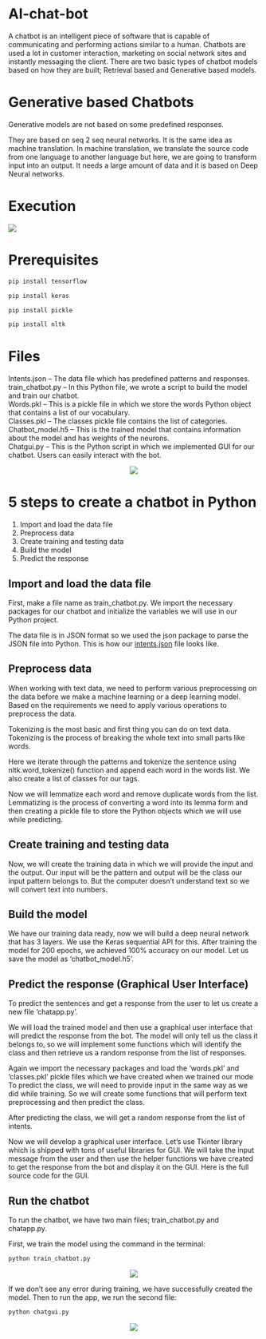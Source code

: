 # AI-chat-bot
A chatbot is an intelligent piece of software that is capable of communicating and performing actions similar to a human. Chatbots are used a lot in customer interaction, marketing on social network sites and instantly messaging the client. There are two basic types of chatbot models based on how they are built; Retrieval based and Generative based models.

# Generative based Chatbots
Generative models are not based on some predefined responses.

They are based on seq 2 seq neural networks. It is the same idea as machine translation. In machine translation, we translate the source code from one language to another language but here, we are going to transform input into an output. It needs a large amount of data and it is based on Deep Neural networks.

# Execution
<img src=https://data-flair.training/blogs/wp-content/uploads/sites/2/2019/12/Python-chatbot-project.gif>

# Prerequisites
```python
pip install tensorflow
```
```python
pip install keras
```
```python
pip install pickle
```
```python
pip install nltk
```
# Files
 Intents.json – The data file which has predefined patterns and responses.  
 train_chatbot.py – In this Python file, we wrote a script to build the model and train our chatbot.  
 Words.pkl – This is a pickle file in which we store the words Python object that contains a list of our vocabulary.  
 Classes.pkl – The classes pickle file contains the list of categories.  
 Chatbot_model.h5 – This is the trained model that contains information about the model and has weights of the neurons.  
 Chatgui.py – This is the Python script in which we implemented GUI for our chatbot. Users can easily interact with the bot. 

<p align="center">
<img src=https://data-flair.training/blogs/wp-content/uploads/sites/2/2019/12/Types-of-files-1.png>
</p>

#  5 steps to create a chatbot in Python
1. Import and load the data file
2. Preprocess data
3. Create training and testing data
4. Build the model
5. Predict the response

## Import and load the data file

First, make a file name as train_chatbot.py. We import the necessary packages for our chatbot and initialize the variables we will use in our Python project.

The data file is in JSON format so we used the json package to parse the JSON file into Python.
This is how our [intents.json](https://github.com/just-innovative-bro/AI-chat-bot/blob/main/intents.json) file looks like.

## Preprocess data
When working with text data, we need to perform various preprocessing on the data before we make a machine learning or a deep learning model. Based on the requirements we need to apply various operations to preprocess the data.

Tokenizing is the most basic and first thing you can do on text data. Tokenizing is the process of breaking the whole text into small parts like words.

Here we iterate through the patterns and tokenize the sentence using nltk.word_tokenize() function and append each word in the words list. We also create a list of classes for our tags.

Now we will lemmatize each word and remove duplicate words from the list. Lemmatizing is the process of converting a word into its lemma form and then creating a pickle file to store the Python objects which we will use while predicting.

## Create training and testing data
Now, we will create the training data in which we will provide the input and the output. Our input will be the pattern and output will be the class our input pattern belongs to. But the computer doesn’t understand text so we will convert text into numbers.

## Build the model

We have our training data ready, now we will build a deep neural network that has 3 layers. We use the Keras sequential API for this. After training the model for 200 epochs, we achieved 100% accuracy on our model. Let us save the model as ‘chatbot_model.h5’.

## Predict the response (Graphical User Interface)

To predict the sentences and get a response from the user to let us create a new file ‘chatapp.py’.

We will load the trained model and then use a graphical user interface that will predict the response from the bot. The model will only tell us the class it belongs to, so we will implement some functions which will identify the class and then retrieve us a random response from the list of responses.

Again we import the necessary packages and load the ‘words.pkl’ and ‘classes.pkl’ pickle files which we have created when we trained our mode
To predict the class, we will need to provide input in the same way as we did while training. So we will create some functions that will perform text preprocessing and then predict the class.

After predicting the class, we will get a random response from the list of intents.

Now we will develop a graphical user interface. Let’s use Tkinter library which is shipped with tons of useful libraries for GUI. We will take the input message from the user and then use the helper functions we have created to get the response from the bot and display it on the GUI. Here is the full source code for the GUI.

## Run the chatbot
To run the chatbot, we have two main files;   train_chatbot.py and chatapp.py.

First, we train the model using the command in the terminal:
```python
python train_chatbot.py
```
<p align="center">
<img src=https://data-flair.training/blogs/wp-content/uploads/sites/2/2019/12/chatbot-result.png>
 </p> 

If we don’t see any error during training, we have successfully created the model. Then to run the app, we run the second file:
```python
python chatgui.py
```
<p align="center">
<img src=https://data-flair.training/blogs/wp-content/uploads/sites/2/2019/12/chat-between-user-bot.png>
</p>
